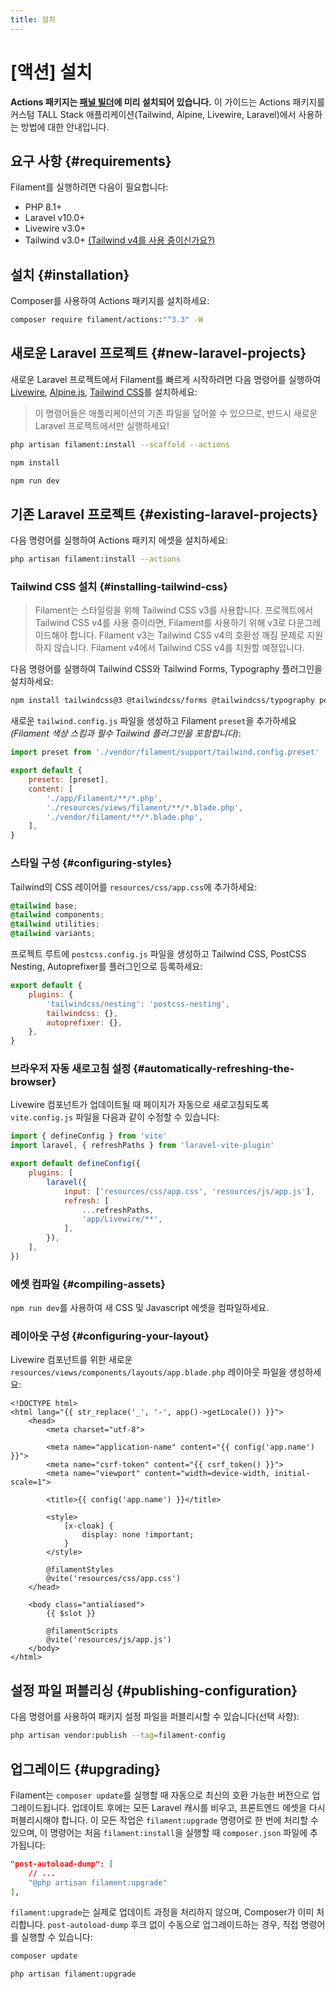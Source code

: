 ```yaml
---
title: 설치
---
```

# [액션] 설치
**Actions 패키지는 [패널 빌더](/filament/3.x/panels/getting-started)에 미리 설치되어 있습니다.** 이 가이드는 Actions 패키지를 커스텀 TALL Stack 애플리케이션(Tailwind, Alpine, Livewire, Laravel)에서 사용하는 방법에 대한 안내입니다.

## 요구 사항 {#requirements}

Filament를 실행하려면 다음이 필요합니다:

- PHP 8.1+
- Laravel v10.0+
- Livewire v3.0+
- Tailwind v3.0+ [(Tailwind v4를 사용 중이신가요?)](#installing-tailwind-css)

## 설치 {#installation}

Composer를 사용하여 Actions 패키지를 설치하세요:

```bash
composer require filament/actions:"^3.3" -W
```

## 새로운 Laravel 프로젝트 {#new-laravel-projects}

새로운 Laravel 프로젝트에서 Filament를 빠르게 시작하려면 다음 명령어를 실행하여 [Livewire](https://livewire.laravel.com), [Alpine.js](https://alpinejs.dev), [Tailwind CSS](https://tailwindcss.com)를 설치하세요:

> 이 명령어들은 애플리케이션의 기존 파일을 덮어쓸 수 있으므로, 반드시 새로운 Laravel 프로젝트에서만 실행하세요!

```bash
php artisan filament:install --scaffold --actions

npm install

npm run dev
```

## 기존 Laravel 프로젝트 {#existing-laravel-projects}

다음 명령어를 실행하여 Actions 패키지 에셋을 설치하세요:

```bash
php artisan filament:install --actions
```

### Tailwind CSS 설치 {#installing-tailwind-css}

> Filament는 스타일링을 위해 Tailwind CSS v3를 사용합니다. 프로젝트에서 Tailwind CSS v4를 사용 중이라면, Filament를 사용하기 위해 v3로 다운그레이드해야 합니다. Filament v3는 Tailwind CSS v4의 호환성 깨짐 문제로 지원하지 않습니다. Filament v4에서 Tailwind CSS v4를 지원할 예정입니다.

다음 명령어를 실행하여 Tailwind CSS와 Tailwind Forms, Typography 플러그인을 설치하세요:

```bash
npm install tailwindcss@3 @tailwindcss/forms @tailwindcss/typography postcss postcss-nesting autoprefixer --save-dev
```

새로운 `tailwind.config.js` 파일을 생성하고 Filament `preset`을 추가하세요 *(Filament 색상 스킴과 필수 Tailwind 플러그인을 포함합니다)*:

```js
import preset from './vendor/filament/support/tailwind.config.preset'

export default {
    presets: [preset],
    content: [
        './app/Filament/**/*.php',
        './resources/views/filament/**/*.blade.php',
        './vendor/filament/**/*.blade.php',
    ],
}
```

### 스타일 구성 {#configuring-styles}

Tailwind의 CSS 레이어를 `resources/css/app.css`에 추가하세요:

```css
@tailwind base;
@tailwind components;
@tailwind utilities;
@tailwind variants;
```

프로젝트 루트에 `postcss.config.js` 파일을 생성하고 Tailwind CSS, PostCSS Nesting, Autoprefixer를 플러그인으로 등록하세요:

```js
export default {
    plugins: {
        'tailwindcss/nesting': 'postcss-nesting',
        tailwindcss: {},
        autoprefixer: {},
    },
}
```

### 브라우저 자동 새로고침 설정 {#automatically-refreshing-the-browser}
Livewire 컴포넌트가 업데이트될 때 페이지가 자동으로 새로고침되도록 `vite.config.js` 파일을 다음과 같이 수정할 수 있습니다:

```js
import { defineConfig } from 'vite'
import laravel, { refreshPaths } from 'laravel-vite-plugin'

export default defineConfig({
    plugins: [
        laravel({
            input: ['resources/css/app.css', 'resources/js/app.js'],
            refresh: [
                ...refreshPaths,
                'app/Livewire/**',
            ],
        }),
    ],
})
```

### 에셋 컴파일 {#compiling-assets}

`npm run dev`를 사용하여 새 CSS 및 Javascript 에셋을 컴파일하세요.

### 레이아웃 구성 {#configuring-your-layout}

Livewire 컴포넌트를 위한 새로운 `resources/views/components/layouts/app.blade.php` 레이아웃 파일을 생성하세요:

```blade
<!DOCTYPE html>
<html lang="{{ str_replace('_', '-', app()->getLocale()) }}">
    <head>
        <meta charset="utf-8">

        <meta name="application-name" content="{{ config('app.name') }}">
        <meta name="csrf-token" content="{{ csrf_token() }}">
        <meta name="viewport" content="width=device-width, initial-scale=1">

        <title>{{ config('app.name') }}</title>

        <style>
            [x-cloak] {
                display: none !important;
            }
        </style>

        @filamentStyles
        @vite('resources/css/app.css')
    </head>

    <body class="antialiased">
        {{ $slot }}

        @filamentScripts
        @vite('resources/js/app.js')
    </body>
</html>
```

## 설정 파일 퍼블리싱 {#publishing-configuration}

다음 명령어를 사용하여 패키지 설정 파일을 퍼블리시할 수 있습니다(선택 사항):

```bash
php artisan vendor:publish --tag=filament-config
```

## 업그레이드 {#upgrading}

Filament는 `composer update`를 실행할 때 자동으로 최신의 호환 가능한 버전으로 업그레이드됩니다. 업데이트 후에는 모든 Laravel 캐시를 비우고, 프론트엔드 에셋을 다시 퍼블리시해야 합니다. 이 모든 작업은 `filament:upgrade` 명령어로 한 번에 처리할 수 있으며, 이 명령어는 처음 `filament:install`을 실행할 때 `composer.json` 파일에 추가됩니다:

```json
"post-autoload-dump": [
    // ...
    "@php artisan filament:upgrade"
],
```

`filament:upgrade`는 실제로 업데이트 과정을 처리하지 않으며, Composer가 이미 처리합니다. `post-autoload-dump` 후크 없이 수동으로 업그레이드하는 경우, 직접 명령어를 실행할 수 있습니다:

```bash
composer update

php artisan filament:upgrade
```
